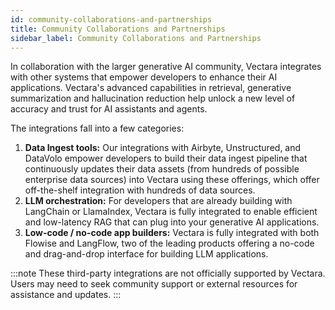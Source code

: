 ```yaml
---
id: community-collaborations-and-partnerships
title: Community Collaborations and Partnerships
sidebar_label: Community Collaborations and Partnerships
---
```



In collaboration with the larger generative AI community, Vectara integrates 
with other systems that empower developers to enhance their AI applications. 
Vectara's advanced capabilities in retrieval, generative summarization and 
hallucination reduction help unlock a new level of accuracy and trust for AI 
assistants and agents.

The integrations fall into a few categories:
1. **Data Ingest tools:** Our integrations with Airbyte, Unstructured, and DataVolo 
   empower developers to build their data ingest pipeline that continuously updates 
   their data assets (from hundreds of possible enterprise data sources) into Vectara
   using these offerings, which offer off-the-shelf integration with hundreds 
   of data sources.
2. **LLM orchestration:** For developers that are already building with LangChain or 
   LlamaIndex, Vectara is fully integrated to enable efficient and 
   low-latency RAG that can plug into your generative AI applications.
3. **Low-code / no-code app builders:** Vectara is fully integrated with both 
   Flowise and LangFlow, two of the leading products offering a no-code and 
   drag-and-drop interface for building LLM applications.

:::note
These third-party integrations are not officially supported by Vectara. Users 
may need to seek community support or external resources for assistance and 
updates.
:::